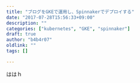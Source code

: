 ```yaml
---
title: "ブログをGKEで運用し、Spinnakerでデプロイする"
date: "2017-07-28T15:56:33+09:00"
description: ""
categories: ["kubernetes", "GKE", "spinnaker"]
draft: true
author: "b4b4r07"
oldlink: ""
tags: []

---
```


ははｈ
